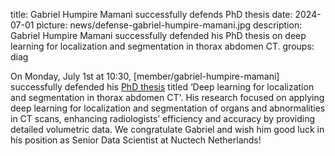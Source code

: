 title: Gabriel Humpire Mamani successfully defends PhD thesis
date: 2024-07-01
picture: news/defense-gabriel-humpire-mamani.jpg
description: Gabriel Humpire Mamani successfully defended his PhD thesis on deep learning for localization and segmentation in thorax abdomen CT.
groups: diag

On Monday, July 1st at 10:30, [member/gabriel-humpire-mamani] successfully defended his [PhD thesis](https://repository.ubn.ru.nl/handle/2066/307069) titled ‘Deep learning for localization and segmentation in thorax abdomen CT'.
His research focused on applying deep learning for localization and segmentation of organs and abnormalities in CT scans, enhancing radiologists’ efficiency and accuracy by providing detailed volumetric data. 
We congratulate Gabriel and wish him good luck in his position as Senior Data Scientist at Nuctech Netherlands!
